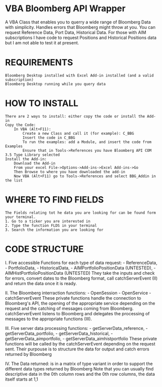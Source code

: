 # VBA Bloomberg API Wrapper

A VBA Class that enables you to querry a wide range of Bloomberg Data with simplicity. Handles errors that Bloomberg might throw at you. 
You can request Reference Data, Port Data, Historical Data. For those with AIM subscriptions I have code to request Positions and Historical Positions data but I am not able to test it at present.

# REQUIREMENTS
    Bloomberg Desktop installed with Excel Add-in installed (and a valid subscription)
    Bloomberg Desktop running while you query data
    

# HOW TO INSTALL
    There are 2 ways to install: either copy the code or install the Add-in
    Copy the Code:
        In VBA (Alt+F11):
            Create a new Class and call it (for example): C_BBG
            Insert the code in C_BBG
            To run the examples: add a Module, and insert the code from Examples
            Ensure that in Tools->References you have Bloomberg API COM 3.5 Type Library selected
    Install the Add-in:
        Download the Add-in
        From your excel File->Options->Add-ins->Excel Add-ins->Go
        Then Browse to where you have downloaded the add-in
        Now VBA (Alt+F11) go to Tools->References and select BBG_Addin in the list

# WHERE TO FIND FIELDS
    The Fields relating tot he data you are looking for can be found form your terminal.
    1. Go to a ticker you are interested in
    2. Type the function FLDS in your terminal
    3. Search the information you are looking for


# CODE STRUCTURE
I. Five accessible Functions for each type of data request:
        - ReferenceData,
        - PortfolioData,
        - HistoricalData,
        - AIMPortfolioPositionData (UNTESTED),
        - AIMHistPortfolioPositionData (UNTESTED)
    They take the inputs and check for errors, convert dates to the Bloomberg format, call catchServerEvent (II) and return the data once it is ready.

II.  The Bloomberg interraction functions:
        - OpenSession
        - OpenService
        - catchServerEvent
    These private functions handle the connection to Bloomberg's API, the opening of the appropriate service depending on the request and the catching of messages coming from Bloomberg.
    catchServerEvent listens to Bloomberg and delegates the processing of messages to the appropriate functions (III).
    
III. Five server data processing functions:
        - getServerData_reference,
        - getServerData_portfolio,
        - getServerData_historical,
        - getServerData_aimportfolio,
        - getServerData_aimhistportfolio
    These private functions will be called by the catchServerEvent depending on the request sent. Their purpouse is to structure the data for output and catch errors returned by Bloomberg
    
IV. The Data returned: is in a matrix of type variant in order to support the different data types returned by Bloomberg
    Note that you can usually find descriptive data in the 0th column rows and the 0th row columns, the data itself starts at 1,1

